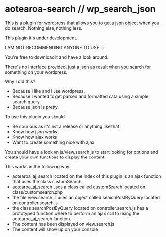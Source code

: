 aotearoa-search // wp_search_json
==============

This is a plugin for wordpress that allows you to get a json object when you do search. 
Nothing else, nothing less.

This plugin it's under development. 

I AM NOT RECOMMENDING ANYONE TO USE IT. 

You're  free to download it and have a look around.

There's no interface provided, just a json as result when you search for something on your wordpress.

Why I did this?

- Because I like and I use wordpress.
- Because I wanted to get parsed and formatted data using a simple search query.
- Because json is pretty.

To use this plugin you should

- Be courious as it's not a release or anything like that
- Know how json works
- Know how ajax works
- Want to create something nice with ajax

You should have a look on js/view.search.js to start looking for options and create your own functions to display the content.

This works in the following way:
- aotearoa_aj_search located on the index of this plugin is an ajax function that uses the class customSearch.
- aotearoa_aj_search uses a class called customSearch located on class/customsearch.php
- the file view.search.js uses an object called searchPostByQuery located on controller.search.js
- the class searchPostByQuery located on controller.search.js has a prototyped function where to perform an ajax call to using the aotearoa_aj_search function.
- The content has been displayed on view.search.js
- The content will show up on your console

